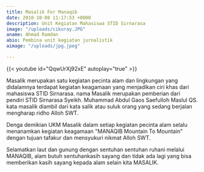 ```yaml
---
title: Masalik For Manaqib
date: 2018-10-08 11:17:53 +0000
description: Unit Kegiatan Mahasiswa STID Sirnarasa
image: "/uploads/cikuray.JPG"
aname: Ahmad Ramdan
abio: Pembina unit kegiatan jurnalistik
aimage: "/uploads/jpg.jpeg"

---
```

{{< youtube id="QqwUrXj92xE" autoplay="true" >}}

Masalik merupakan satu kegiatan pecinta alam dan lingkungan  yang didalamnya terdapat kegiatan keagamaan yang menjadikan ciri khas dari mahasiswa STID Sirnarasa. nama Masalik merupakan pemberian dari pendiri STID Sirnarasa Syeikh. Muhammad Abdul Gaos Saefulloh Maslul QS. kata masalik diambil dari kata salik atau suluk orang yang sedang berjalan mengharap ridho Alloh SWT. 

Denga demikian UKM Masalik dalam setiap kegiatan pecinta alam selalu menanamkan kegiatan keagamaan "MANAQIB Mountain To Mountain" dengan tujuan tafakur dan mensyukuri nikmat Alloh SWT.

Selamatkan laut dan gunung dengan sentuhan sentuhan ruhani melalui MANAQIB, alam butuh sentuhankasih sayang dan tidak ada lagi yang bisa memberikan kasih sayang kepada alam selain kita MASALIK.     